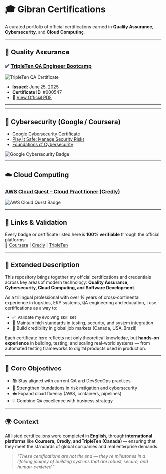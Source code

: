 # 🎓 Gibran Certifications

A curated portfolio of official certifications earned in **Quality Assurance**, **Cybersecurity**, and **Cloud Computing**.

---

## 🧪 Quality Assurance

### ✅ [TripleTen QA Engineer Bootcamp](https://postimg.cc/t1bSB3Qn)

![TripleTen QA Certificate](https://i.postimg.cc/SKfkkxfk/QA-Certificate-TripleTen.png)

- **Issued:** June 25, 2025  
- **Certificate ID:** #000547  
- 📄 [View Official PDF](certificates/T_Gibran_QA.pdf)

---


---

## 🔐 Cybersecurity (Google / Coursera)

- [Google Cybersecurity Certificate](https://coursera.org/share/73973086a7b5a7f5f009edaf738bd6ca)  
- [Play It Safe: Manage Security Risks](https://coursera.org/share/76784d74c9f1713aff92d259ba5c3040)  
- [Foundations of Cybersecurity](https://coursera.org/share/5da7c19e0d3359167248888ff3a17c5a)  

![Google Cybersecurity Badge](https://i.ibb.co/YcMZ9zK/google-cybersecurity-badge.png)

---

## ☁️ Cloud Computing

### [AWS Cloud Quest – Cloud Practitioner (Credly)](https://www.credly.com/badges/682aa3cf-f517-4a91-b958-123a99f1bfbe)

![AWS Cloud Quest Badge](https://i.ibb.co/vc0Sy3r/aws-cloud-quest-badge.png)

---

## 🔗 Links & Validation

Every badge or certificate listed here is **100% verifiable** through the official platforms:  
🔗 [Coursera](https://coursera.org) | [Credly](https://www.credly.com) | [TripleTen](https://tripleten.com)

---

## 🧬 Extended Description

This repository brings together my official certifications and credentials across key areas of modern technology: **Quality Assurance, Cybersecurity, Cloud Computing, and Software Development**.

As a trilingual professional with over 16 years of cross-continental experience in logistics, ERP systems, QA engineering and education, I use certifications as a way to:

- ✅ Validate my evolving skill set  
- 🧪 Maintain high standards in testing, security, and system integration  
- 🚀 Build credibility in global job markets (Canada, USA, Brazil)

Each certificate here reflects not only theoretical knowledge, but **hands-on experience** in building, testing, and scaling real-world systems — from automated testing frameworks to digital products used in production.

---

## 🎯 Core Objectives

- 📚 Stay aligned with current QA and DevSecOps practices  
- 🔐 Strengthen foundations in risk mitigation and cybersecurity  
- ☁️ Expand cloud fluency (AWS, containers, pipelines)  
- 💡 Combine QA excellence with business strategy  

---

## 🌍 Context

All listed certifications were completed in **English**, through **international platforms** like **Coursera, Credly, and TripleTen (Canada)** — ensuring that they meet the standards of global companies and real enterprise demands.

> _"These certifications are not the end — they're milestones in a lifelong journey of building systems that are robust, secure, and human-centered."_
